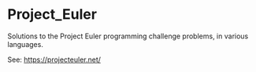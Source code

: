 # Project_Euler
Solutions to the Project Euler programming challenge problems, in various languages.

See: https://projecteuler.net/
